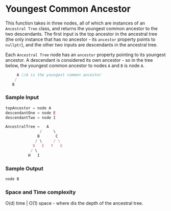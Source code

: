 # Youngest Common Ancestor

This function takes in three nodes, all of which are instances of an `Ancestral Tree` class, and returns the youngest common ancestor to the two descendants.
The first input is the top ancestor in the ancestral tree (the only instance that has no ancestor - its `ancestor` property points to `nullptr`), and the other two inputs are descendants in the ancestral tree.

 Each `Ancestral Tree` node has an `ancestor` property pointing to its youngest ancestor.
A descendant is considered its own ancestor - so in the tree below, the youngest common ancestor to nodes `A` and `B` is node `A`. 
```javascript
     A //A is the youngest common ancestor
    /
   B
```
### Sample Input
```javascript
topAncestor = node A
descendantOne = node E
descendantTwo = node I

AncestralTree =   A
               /     \
              B       C
             / \     / \
            D   E   F   G
           / \    
          H   I    
```

### Sample Output
```javascript
node B
```
### Space and Time complexity
O(d) time | O(1) space - where dis the depth of the ancestral tree.
